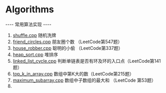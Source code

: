 # Algorithms
----  常用算法实现  ----
1. [shuffle.cpp](https://github.com/Jackson-Y/Machine-Learning/blob/master/algorithms/shuffle.cpp) 随机洗牌
2. [friend_circles.cpp](https://github.com/Jackson-Y/Machine-Learning/blob/master/algorithms/friend_circles.cpp) 朋友圈个数 （LeetCode第547题）
3. [house_robber.cpp](https://github.com/Jackson-Y/Machine-Learning/blob/master/algorithms/house_robber.cpp) 聪明的小偷 （LeetCode第337题）
4. [heap_sort.cpp](https://github.com/Jackson-Y/Machine-Learning/blob/master/algorithms/heap_sort.cpp) 堆排序
5. [linked_list_cycle.cpp](https://github.com/Jackson-Y/Machine-Learning/blob/master/algorithms/linked_list_cycle.cpp) 判断单链表是否有环及环的入口点（LeetCode第141题）
6. [top_k_in_array.cpp](https://github.com/Jackson-Y/Machine-Learning/blob/master/algorithms/top_k_in_array.cpp) 数组中第K大的数（LeetCode第215题）
7. [maximum_subarray.cpp](https://github.com/Jackson-Y/Machine-Learning/blob/master/algorithms/maximum_subarray.cpp) 数组中子数组的最大和 （LeetCode 第53题）
8. []() 
